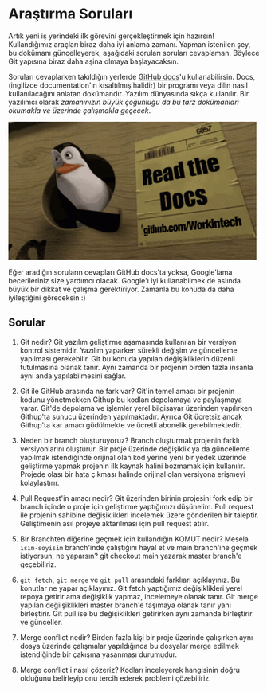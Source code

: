 # Araştırma Soruları

Artık yeni iş yerindeki ilk görevini gerçekleştirmek için hazırsın! Kullandığımız araçları biraz daha iyi anlama zamanı. Yapman istenilen şey, bu dokümanı güncelleyerek, aşağıdaki soruları soruları cevaplaman. Böylece Git yapısına biraz daha aşina olmaya başlayacaksın.

Soruları cevaplarken takıldığın yerlerde [GitHub docs](https://docs.github.com/en)'u kullanabilirsin. Docs, (ingilizce documentation'ın kısaltılmış halidir) bir programı veya dilin nasıl kullanılacağını anlatan dokümandır. Yazılım dünyasında sıkça kullanılır. Bir yazılımcı olarak _zamanınızın büyük çoğunluğu da bu tarz dokümanları okumakla ve üzerinde çalışmakla geçecek_.

![READ THE DOCS](https://github.com/Workintech/FSWeb-S1G1-Projesi-Web-Development-Projesi-icin-Git/blob/main/read-the-docs-wit.gif?raw=true)

Eğer aradığın soruların cevapları GitHub docs'ta yoksa, Google'lama becerileriniz size yardımcı olacak. Google'ı iyi kullanabilmek de aslında büyük bir dikkat ve çalışma gerektiriyor. Zamanla bu konuda da daha iyileştiğini göreceksin :)

## Sorular

1. Git nedir?
   Git yazılım geliştirme aşamasında kullanılan bir versiyon kontrol sistemidir. Yazılım yaparken sürekli değişim ve güncelleme yapılması gerekebilir. Git bu konuda yapılan değişikliklerin düzenli tutulmasına olanak tanır. Aynı zamanda bir projenin birden fazla insanla aynı anda yapılabilmesini sağlar.

2. Git ile GitHub arasında ne fark var?
   Git'in temel amacı bir projenin kodunu yönetmekken Githup bu kodları depolamaya ve paylaşmaya yarar. Git'de depolama ve işlemler yerel bilgisayar üzerinden yapılırken Githup'ta sunucu üzerinden yapılmaktadır. Ayrıca Git ücretsiz ancak Githup'ta kar amacı güdülmekte ve ücretli abonelik gerebilmektedir.

3. Neden bir branch oluşturuyoruz?
   Branch oluşturmak projenin farklı versiyonlarını oluşturur. Bir proje üzerinde değişiklik ya da güncelleme yapılmak istendiğinde orijinal olan kod yerine yeni bir yedek üzerinde geliştirme yapmak projenin ilk kaynak halini bozmamak için kullanılır. Projede olası bir hata çıkması halinde orijinal olan versiyona erişmeyi kolaylaştırır.

4. Pull Request'in amacı nedir?
   Git üzerinden birinin projesini fork edip bir branch içinde o proje için geliştirme yaptığımızı düşünelim. Pull request ile projenin sahibine değişiklikleri incelemek üzere gönderilen bir taleptir. Geliştimenin asıl projeye aktarılması için pull request atılır.

5. Bir Branchten diğerine geçmek için kullandığın KOMUT nedir? Mesela `isim-soyisim` branch'inde çalıştığını hayal et ve main branch'ine geçmek istiyorsun, ne yaparsın?
   git checkout main yazarak master branch'e geçebiliriz.

6. `git fetch`, `git merge` ve `git pull` arasındaki farklıarı açıklayınız. Bu konutlar ne yapar açıklayınız.
   Git fetch yaptığımız değişiklikleri yerel repoya getirir ama değişiklik yapmaz, incelemeye olanak tanır. Git merge yapılan değiişiklikleri master branch'e taşımaya olanak tanır yani birleştirir. Git pull ise bu değişiklikleri getirirken aynı zamanda birleştirir ve günceller.

7. Merge conflict nedir?
   Birden fazla kişi bir proje üzerinde çalışırken aynı dosya üzerinde çalışmalar yapıldığında bu dosyalar merge edilmek istendiğinde bir çakışma yaşanması durumudur.

8. Merge conflict'i nasıl çözeriz?
   Kodları inceleyerek hangisinin doğru olduğunu belirleyip onu tercih ederek problemi çözebiliriz.
